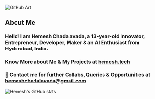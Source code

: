 ![GitHub Art](https://hemesh2006.github.io/img.png)
## About Me
### Hello! I am **Hemesh Chadalavada**, a 13-year-old Innovator, Entrepreneur, Developer, Maker & an AI Enthusiast from Hyderabad, India.
### Know More about Me & My Projects at [hemesh.tech](https://hemesh.tech)
### 💬 Contact me for further Collabs, Queries & Opportunities at [hemeshchadalavada@gmail.com](mailto:hemeshchadalavada@gmail.com)
![Hemesh's GitHub stats](https://github-readme-stats.vercel.app/api?username=hemesh2006&show_icons=true&theme=dark)
